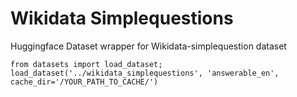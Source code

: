 # Wikidata Simplequestions

Huggingface Dataset wrapper for Wikidata-simplequestion dataset

```python3
from datasets import load_dataset;
load_dataset('../wikidata_simplequestions', 'answerable_en', cache_dir='/YOUR_PATH_TO_CACHE/')
```
